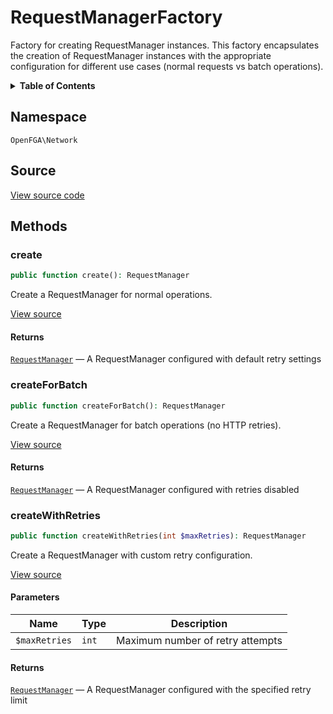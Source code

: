 # RequestManagerFactory

Factory for creating RequestManager instances. This factory encapsulates the creation of RequestManager instances with the appropriate configuration for different use cases (normal requests vs batch operations).

<details>
<summary><strong>Table of Contents</strong></summary>

- [Namespace](#namespace)
- [Source](#source)
- [Methods](#methods)

- [`create()`](#create)
  - [`createForBatch()`](#createforbatch)
  - [`createWithRetries()`](#createwithretries)

</details>

## Namespace

`OpenFGA\Network`

## Source

[View source code](https://github.com/evansims/openfga-php/blob/main/src/Network/RequestManagerFactory.php)

## Methods

### create

```php
public function create(): RequestManager

```

Create a RequestManager for normal operations.

[View source](https://github.com/evansims/openfga-php/blob/main/src/Network/RequestManagerFactory.php#L55)

#### Returns

[`RequestManager`](RequestManager.md) — A RequestManager configured with default retry settings

### createForBatch

```php
public function createForBatch(): RequestManager

```

Create a RequestManager for batch operations (no HTTP retries).

[View source](https://github.com/evansims/openfga-php/blob/main/src/Network/RequestManagerFactory.php#L77)

#### Returns

[`RequestManager`](RequestManager.md) — A RequestManager configured with retries disabled

### createWithRetries

```php
public function createWithRetries(int $maxRetries): RequestManager

```

Create a RequestManager with custom retry configuration.

[View source](https://github.com/evansims/openfga-php/blob/main/src/Network/RequestManagerFactory.php#L101)

#### Parameters

| Name          | Type  | Description                      |
| ------------- | ----- | -------------------------------- |
| `$maxRetries` | `int` | Maximum number of retry attempts |

#### Returns

[`RequestManager`](RequestManager.md) — A RequestManager configured with the specified retry limit
